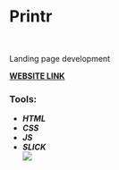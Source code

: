 <h1>Printr</h1>
<br>
<p>Landing page development</p>
<a href="https://alinaharakh.github.io/printr/"><strong>WEBSITE LINK</strong></a>
<br>
<h3>Tools:</h3>
<ul>
  <li>
    <em>
      <strong>HTML</strong>
    </em>
  </li>
    <li>
    <em>
      <strong>CSS</strong>
    </em>
  </li>
    <li>
    <em>
      <strong>JS</strong>
    </em>
  </li>
  <li>
    <em>
      <strong>SLICK</strong>
    </em>
  </li>
   <img src="https://github.com/AlinaHarakh/public-images/raw/main/Original.jpg">
</ul>
<br>
